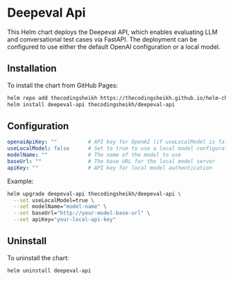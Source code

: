 # Deepeval Api

This Helm chart deploys the Deepeval API, which enables evaluating LLM and conversational test cases via FastAPI. The deployment can be configured to use either the default OpenAI configuration or a local model.

## Installation

To install the chart from GitHub Pages:

```bash
helm repo add thecodingsheikh https://thecodingsheikh.github.io/helm-charts
helm install deepeval-api thecodingsheikh/deepeval-api
```


## Configuration

```yaml
openaiApiKey: ""          # API key for OpenAI (if useLocalModel is false)
useLocalModel: false      # Set to true to use a local model configuration
modelName: ""             # The name of the model to use
baseUrl: ""               # The base URL for the local model server
apiKey: ""                # API key for local model authentication
```

Example:

```bash
helm upgrade deepeval-api thecodingsheikh/deepeval-api \
  --set useLocalModel=true \
  --set modelName="model-name" \
  --set baseUrl="http://your-model-base-url" \
  --set apiKey="your-local-api-key"
```

## Uninstall

To uninstall the chart:

```bash
helm uninstall deepeval-api
```
